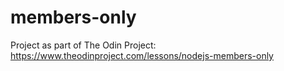 # members-only

Project as part of The Odin Project:
https://www.theodinproject.com/lessons/nodejs-members-only